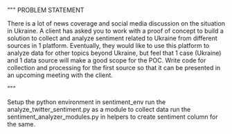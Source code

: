 """
 PROBLEM STATEMENT
 
 There is a lot of news coverage and social media discussion on the situation in Ukraine. 
 A client has asked you to work with a proof of concept to build a solution to collect 
 and analyze sentiment related to Ukraine from different sources in 1 platform. Eventually, 
 they would like to use this platform to analyze data for other topics beyond Ukraine, 
 but feel that 1 case (Ukraine) and 1 data source will make a good scope for the POC. 
 Write code for collection and processing for the first source so that it can be presented 
 in an upcoming meeting with the client.

"""

Setup the python environment in sentiment_env
run the analyze_twitter_sentiment.py as a module to collect data
run the sentiment_analyzer_modules.py in helpers to create sentiment column for the same.

